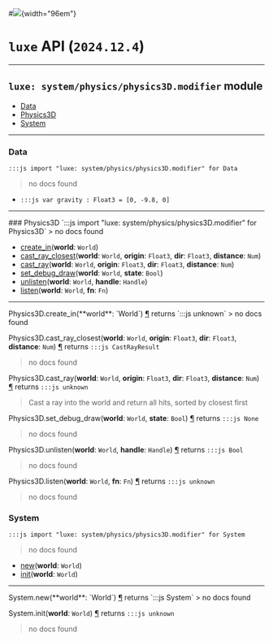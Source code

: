 #![](../../../../../../../../../images/luxe-dark.svg){width="96em"}

# `luxe` API (`2024.12.4`)  


---

## `luxe: system/physics/physics3D.modifier` module

- [Data](#data)   
- [Physics3D](#physics3d)   
- [System](#system)   

---

### Data
`:::js import "luxe: system/physics/physics3D.modifier" for Data`
> no docs found

- `:::js var gravity : Float3 = [0, -9.8, 0]`

<hr/>
### Physics3D
`:::js import "luxe: system/physics/physics3D.modifier" for Physics3D`
> no docs found

- [create_in](#Physics3D.create_in)(**world**: `World`)
- [cast_ray_closest](#Physics3D.cast_ray_closest+4)(**world**: `World`, **origin**: `Float3`, **dir**: `Float3`, **distance**: `Num`)
- [cast_ray](#Physics3D.cast_ray+4)(**world**: `World`, **origin**: `Float3`, **dir**: `Float3`, **distance**: `Num`)
- [set_debug_draw](#Physics3D.set_debug_draw+2)(**world**: `World`, **state**: `Bool`)
- [unlisten](#Physics3D.unlisten+2)(**world**: `World`, **handle**: `Handle`)
- [listen](#Physics3D.listen+2)(**world**: `World`, **fn**: `Fn`)

<hr/>
<endpoint module="luxe: system/physics/physics3D.modifier" class="Physics3D" signature="create_in(world : World)"></endpoint>
<signature id="Physics3D.create_in">Physics3D.create_in(**world**: `World`)
<a class="headerlink" href="#Physics3D.create_in" title="Permanent link">¶</a></signature>
<span class='api_ret'>returns</span> `:::js unknown`
> no docs found   

<endpoint module="luxe: system/physics/physics3D.modifier" class="Physics3D" signature="cast_ray_closest(world : World, origin : Float3, dir : Float3, distance : Num)"></endpoint>
<signature id="Physics3D.cast_ray_closest+4">Physics3D.cast_ray_closest(**world**: `World`, **origin**: `Float3`, **dir**: `Float3`, **distance**: `Num`)
<a class="headerlink" href="#Physics3D.cast_ray_closest+4" title="Permanent link">¶</a></signature>
<span class='api_ret'>returns</span> `:::js CastRayResult`
> no docs found   

<endpoint module="luxe: system/physics/physics3D.modifier" class="Physics3D" signature="cast_ray(world : World, origin : Float3, dir : Float3, distance : Num)"></endpoint>
<signature id="Physics3D.cast_ray+4">Physics3D.cast_ray(**world**: `World`, **origin**: `Float3`, **dir**: `Float3`, **distance**: `Num`)
<a class="headerlink" href="#Physics3D.cast_ray+4" title="Permanent link">¶</a></signature>
<span class='api_ret'>returns</span> `:::js unknown`
> Cast a ray into the world and return all hits, sorted by closest first   

<endpoint module="luxe: system/physics/physics3D.modifier" class="Physics3D" signature="set_debug_draw(world : World, state : Bool)"></endpoint>
<signature id="Physics3D.set_debug_draw+2">Physics3D.set_debug_draw(**world**: `World`, **state**: `Bool`)
<a class="headerlink" href="#Physics3D.set_debug_draw+2" title="Permanent link">¶</a></signature>
<span class='api_ret'>returns</span> `:::js None`
> no docs found   

<endpoint module="luxe: system/physics/physics3D.modifier" class="Physics3D" signature="unlisten(world : World, handle : Handle)"></endpoint>
<signature id="Physics3D.unlisten+2">Physics3D.unlisten(**world**: `World`, **handle**: `Handle`)
<a class="headerlink" href="#Physics3D.unlisten+2" title="Permanent link">¶</a></signature>
<span class='api_ret'>returns</span> `:::js Bool`
> no docs found   

<endpoint module="luxe: system/physics/physics3D.modifier" class="Physics3D" signature="listen(world : World, fn : Fn)"></endpoint>
<signature id="Physics3D.listen+2">Physics3D.listen(**world**: `World`, **fn**: `Fn`)
<a class="headerlink" href="#Physics3D.listen+2" title="Permanent link">¶</a></signature>
<span class='api_ret'>returns</span> `:::js unknown`
> no docs found   

### System
`:::js import "luxe: system/physics/physics3D.modifier" for System`
> no docs found

- [new](#System.new)(**world**: `World`)
- [init](#System.init)(**world**: `World`)

<hr/>
<endpoint module="luxe: system/physics/physics3D.modifier" class="System" signature="new(world : World)"></endpoint>
<signature id="System.new">System.new(**world**: `World`)
<a class="headerlink" href="#System.new" title="Permanent link">¶</a></signature>
<span class='api_ret'>returns</span> `:::js System`
> no docs found   

<endpoint module="luxe: system/physics/physics3D.modifier" class="System" signature="init(world : World)"></endpoint>
<signature id="System.init">System.init(**world**: `World`)
<a class="headerlink" href="#System.init" title="Permanent link">¶</a></signature>
<span class='api_ret'>returns</span> `:::js unknown`
> no docs found   


